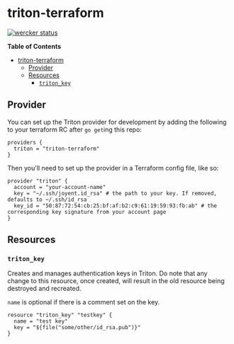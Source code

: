 # triton-terraform

[![wercker status](https://app.wercker.com/status/ceee1ebf9da101850ac92639e6e0711d/m "wercker status")](https://app.wercker.com/project/bykey/ceee1ebf9da101850ac92639e6e0711d)

<!-- markdown-toc start - Don't edit this section. Run M-x markdown-toc-generate-toc again -->
**Table of Contents**

- [triton-terraform](#triton-terraform)
    - [Provider](#provider)
    - [Resources](#resources)
        - [`triton_key`](#tritonkey)

<!-- markdown-toc end -->

## Provider

You can set up the Triton provider for development by adding the following to
your terraform RC after `go get`ing this repo:

```hcl
providers {
  triton = "triton-terraform"
}
```

Then you'll need to set up the provider in a Terraform config file, like so:

```hcl
provider "triton" {
  account = "your-account-name"
  key = "~/.ssh/joyent.id_rsa" # the path to your key. If removed, defaults to ~/.ssh/id_rsa
  key_id = "50:87:72:54:cb:25:bf:af:b2:c9:61:19:59:93:fb:ab" # the corresponding key signature from your account page
}
```

## Resources

### `triton_key`

Creates and manages authentication keys in Triton. Do note that any change to
this resource, once created, will result in the old resource being destroyed and
recreated.

`name` is optional if there is a comment set on the key.

```hcl
resource "triton_key" "testkey" {
  name = "test key"
  key = "${file("some/other/id_rsa.pub")}"
}
```
